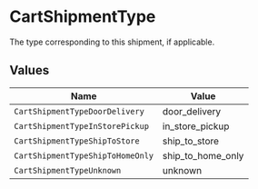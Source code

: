 # CartShipmentType

The type corresponding to this shipment, if applicable.


## Values

| Name                             | Value                            |
| -------------------------------- | -------------------------------- |
| `CartShipmentTypeDoorDelivery`   | door_delivery                    |
| `CartShipmentTypeInStorePickup`  | in_store_pickup                  |
| `CartShipmentTypeShipToStore`    | ship_to_store                    |
| `CartShipmentTypeShipToHomeOnly` | ship_to_home_only                |
| `CartShipmentTypeUnknown`        | unknown                          |